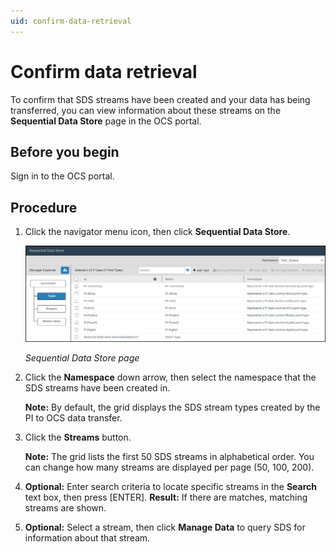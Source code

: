 ```yaml
---
uid: confirm-data-retrieval
---
```


# Confirm data retrieval

To confirm that SDS streams have been created and your data has being transferred, you can view information about these streams on the **Sequential Data Store** page in the OCS portal.

## Before you begin
Sign in to the OCS portal.

## Procedure

1. Click the navigator menu icon, then click **Sequential Data Store**.

   ![ ](../images/sds-page.png "Sequential Data Store page")

   _Sequential Data Store page_

2. Click the **Namespace** down arrow, then select the namespace that the SDS streams have been created in.

   **Note:** By default, the grid displays the SDS stream types created by the PI to OCS data transfer.

3.	Click the **Streams** button.

    **Note:** The grid lists the first 50 SDS streams in alphabetical order. You can change how many streams are displayed per page (50, 100, 200).

4.	**Optional:** Enter search criteria to locate specific streams in the **Search** text box, then press [ENTER]. 
**Result:** If there are matches, matching streams are shown.

5.	**Optional:** Select a stream, then click **Manage Data** to query SDS for information about that stream.
